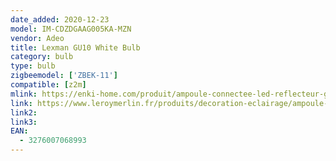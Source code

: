 ```yaml
---
date_added: 2020-12-23
model: IM-CDZDGAAG005KA-MZN
vendor: Adeo
title: Lexman GU10 White Bulb
category: bulb
type: bulb
zigbeemodel: ['ZBEK-11']
compatible: [z2m]
mlink: https://enki-home.com/produit/ampoule-connectee-led-reflecteur-gu10-52w-variations-blanc-couleurs-lexman/
link: https://www.leroymerlin.fr/produits/decoration-eclairage/ampoule-et-led/ampoule-led/ampoule-gu10/ampoule-led-connectee-reflecteur-gu10-52w-variations-blanc-couleurs-lexman-84372275.html
link2: 
link3: 
EAN: 
  - 3276007068993
---
```

